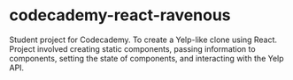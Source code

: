 # codecademy-react-ravenous
 Student project for Codecademy. To create a Yelp-like clone using React. Project involved creating static components, passing information to components, setting the state of components, and interacting with the Yelp API.
